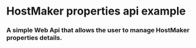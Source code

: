 HostMaker properties api example
========

### A simple Web Api that allows the user to manage HostMaker properties details.

